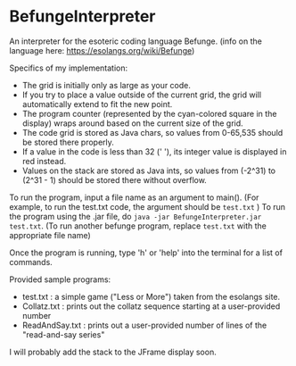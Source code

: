 # BefungeInterpreter
An interpreter for the esoteric coding language Befunge.
(info on the language here: https://esolangs.org/wiki/Befunge)

Specifics of my implementation:

- The grid is initially only as large as your code.
- If you try to place a value outside of the current grid, the grid will automatically extend to fit the new point.
- The program counter (represented by the cyan-colored square in the display) wraps around based on the current size of the grid.
- The code grid is stored as Java chars, so values from 0-65,535 should be stored there properly.
- If a value in the code is less than 32 (' '), its integer value is displayed in red instead.
- Values on the stack are stored as Java ints, so values from (-2^31) to (2^31 - 1) should be stored there without overflow.

To run the program, input a file name as an argument to main(). (For example, to run the test.txt code, the argument should be `test.txt` )
To run the program using the .jar file, do `java -jar BefungeInterpreter.jar test.txt`. (To run another befunge program, replace `test.txt` with the appropriate file name)

Once the program is running, type 'h' or 'help' into the terminal for a list of commands.

Provided sample programs:

- test.txt : a simple game ("Less or More") taken from the esolangs site.
- Collatz.txt : prints out the collatz sequence starting at a user-provided number
- ReadAndSay.txt : prints out a user-provided number of lines of the "read-and-say series"

I will probably add the stack to the JFrame display soon.